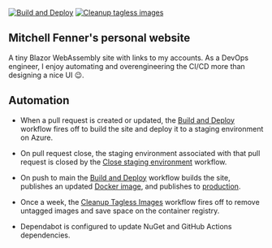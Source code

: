 [![Build and Deploy](https://github.com/mitchfen/mitchfen.xyz/actions/workflows/buildAndDeploy.yml/badge.svg)](https://github.com/mitchfen/mitchfen.xyz/actions/workflows/buildAndDeploy.yml)
[![Cleanup tagless images](https://github.com/mitchfen/mitchfen.xyz/actions/workflows/cleanupImages.yml/badge.svg)](https://github.com/mitchfen/mitchfen.xyz/actions/workflows/cleanupImages.yml)
## Mitchell Fenner's personal website

A tiny Blazor WebAssembly site with links to my accounts. 
As a DevOps engineer, I enjoy automating and overengineering the CI/CD more than designing a nice UI 😉.

## Automation
* When a pull request is created or updated, the [Build and Deploy](https://github.com/mitchfen/mitchfen.xyz/actions/workflows/buildAndDeploy.yml) workflow fires off to build the site and deploy it to a staging environment on Azure.  

* On pull request close, the staging environment associated with that pull request is closed by the [Close staging environment](https://github.com/mitchfen/mitchfen.xyz/actions/workflows/closeStaging.yml) workflow.

* On push to main the [Build and Deploy](https://github.com/mitchfen/mitchfen.xyz/actions/workflows/buildAndDeploy.yml) workflow builds the site, publishes an updated [Docker image](https://github.com/mitchfen/mitchfen.xyz/pkgs/container/mitchfen.xyz), and publishes to [production](https://mitchfen.xyz).

* Once a week, the [Cleanup Tagless Images](https://github.com/mitchfen/mitchfen.xyz/actions/workflows/cleanupImages.yml) workflow fires off to remove untagged images and save space on the container registry.

* Dependabot is configured to update NuGet and GitHub Actions dependencies.
